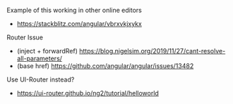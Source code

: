 <!-- no-select -->

Example of this working in other online editors
- https://stackblitz.com/angular/vbrxvkjxykx

Router Issue
- (inject + forwardRef) https://blog.nigelsim.org/2019/11/27/cant-resolve-all-parameters/
- (base href) https://github.com/angular/angular/issues/13482

Use UI-Router instead?
- https://ui-router.github.io/ng2/tutorial/helloworld